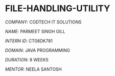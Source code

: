 # FILE-HANDLING-UTILITY

*COMPANY*: CODTECH IT SOLUTIONS

*NAME*: PARMEET SINGH GILL

*INTERN ID*: CT08DK781

*DOMAIN*: JAVA PROGRAMMING

*DURATION*: 8 WEEKS

*MENTOR*: NEELA SANTOSH
